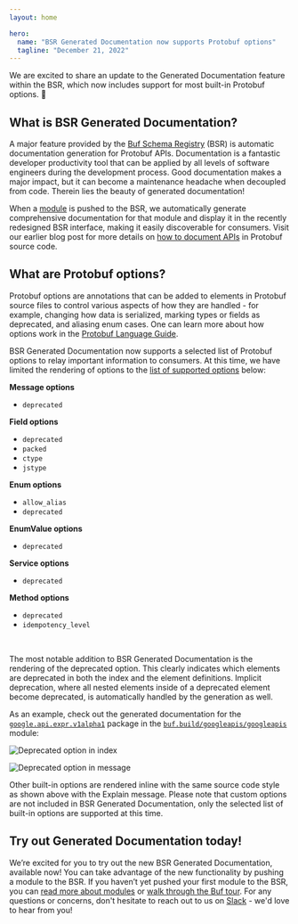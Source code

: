 ```yaml
---
layout: home

hero:
  name: "BSR Generated Documentation now supports Protobuf options"
  tagline: "December 21, 2022"
---
```


We are excited to share an update to the Generated Documentation feature within the BSR, which now includes support for most built-in Protobuf options. 🎉

## What is BSR Generated Documentation?

A major feature provided by the [Buf Schema Registry](/docs/bsr/index.md) (BSR) is automatic documentation generation for Protobuf APIs. Documentation is a fantastic developer productivity tool that can be applied by all levels of software engineers during the development process. Good documentation makes a major impact, but it can become a maintenance headache when decoupled from code. Therein lies the beauty of generated documentation!

When a [module](/docs/concepts/modules-workspaces/index.md) is pushed to the BSR, we automatically generate comprehensive documentation for that module and display it in the recently redesigned BSR interface, making it easily discoverable for consumers. Visit our earlier blog post for more details on [how to document APIs](/blog/document-your-apis/index.md) in Protobuf source code.

## What are Protobuf options?

Protobuf options are annotations that can be added to elements in Protobuf source files to control various aspects of how they are handled - for example, changing how data is serialized, marking types or fields as deprecated, and aliasing enum cases. One can learn more about how options work in the [Protobuf Language Guide](https://developers.google.com/protocol-buffers/docs/proto3#options).

BSR Generated Documentation now supports a selected list of Protobuf options to relay important information to consumers. At this time, we have limited the rendering of options to the [list of supported options](/docs/bsr/documentation/create-docs/index.md#annotated-protobuf-options) below:

**Message options**

- `deprecated`

**Field options**

- `deprecated`
- `packed`
- `ctype`
- `jstype`

**Enum options**

- `allow_alias`
- `deprecated`

**EnumValue options**

- `deprecated`

**Service options**

- `deprecated`

**Method options**

- `deprecated`
- `idempotency_level`

‍

The most notable addition to BSR Generated Documentation is the rendering of the deprecated option. This clearly indicates which elements are deprecated in both the index and the element definitions. Implicit deprecation, where all nested elements inside of a deprecated element become deprecated, is automatically handled by the generation as well.

As an example, check out the generated documentation for the [`google.api.expr.v1alpha1`](https://buf.build/googleapis/googleapis/docs/main:google.api.expr.v1alpha1) package in the [`buf.build/googleapis/googleapis`](https://buf.build/googleapis/googleapis) module:

![Deprecated option in index](https://cdn.prod.website-files.com/6723e92f5d187330e4da8144/6747cf921bab1a092eb1d509_deprecated-option-index-LAIRH76U.png)

![Deprecated option in message](https://cdn.prod.website-files.com/6723e92f5d187330e4da8144/6747cf9200c3853cb3b971f0_deprecated-option-message-GJVGCBVF.png)

Other built-in options are rendered inline with the same source code style as shown above with the Explain message. Please note that custom options are not included in BSR Generated Documentation, only the selected list of built-in options are supported at this time.

## Try out Generated Documentation today!

We’re excited for you to try out the new BSR Generated Documentation, available now! You can take advantage of the new functionality by pushing a module to the BSR. If you haven’t yet pushed your first module to the BSR, you can [read more about modules](/docs/concepts/modules-workspaces/index.md) or [walk through the Buf tour](/docs/cli/quickstart/index.md). For any questions or concerns, don't hesitate to reach out to us on [Slack](https://buf.build/b/slack) - we'd love to hear from you!

‍
